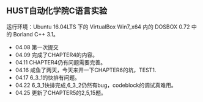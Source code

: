 ## HUST自动化学院C语言实验

> <dev>
运行环境：Ubuntu 16.04LTS 下的 VirtualBox Win7_x64 内的 DOSBOX 0.72 中的 Borland C++ 3.1。
</dev>

* 04.08 第一次提交
* 04.09 完成了CHAPTER4的内容。
* 04.11 CHAPTER4仍有问题需要完善。
* 04.16 咸鱼了两天，今天来开一下CHAPTER6的坑，TEST1.
* 04.17 6_3_1的快排有问题。
* 04.22 6_3_1快排完成,6_3_2仍然有bug，codeblock的调试真难用。
* 04.25 更新了CHAPTER5的2,5,15题。
